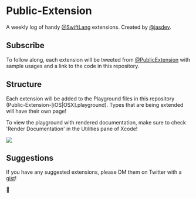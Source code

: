 # Public-Extension

A weekly log of handy [@SwiftLang](https://twitter.com/swiftlang) extensions. Created by [@jasdev](https://twitter.com/jasdev).

## Subscribe

To follow along, each extension will be tweeted from [@PublicExtension](https://twitter.com/PublicExtension) with sample usages and a link to the code in this repository.

## Structure

Each extension will be added to the Playground files in this repository (Public-Extension-[iOS|OSX].playground). Types that are being extended will have their own page!

To view the playground with rendered documentation, make sure to check 'Render Documentation' in the Utilities pane of Xcode!

![](http://i.imgur.com/is7c9yS.png)

## Suggestions

If you have any suggested extensions, please DM them on Twitter with a [gist](https://gist.github.com)!

:blue_heart:
